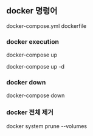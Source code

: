 ## docker 명령어

docker-compose.yml
dockerfile 
### docker execution
docker-compose up
<!-- background에서 실행 할때 사용-->
docker-compose up -d 


### docker down
docker-compose down

### docker 전체 제거
docker system prune --volumes

